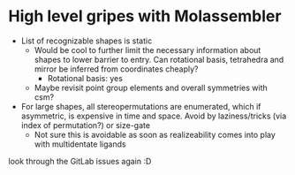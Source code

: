 # High level gripes with Molassembler

- List of recognizable shapes is static
  - Would be cool to further limit the necessary information about shapes to
    lower barrier to entry. Can rotational basis, tetrahedra and mirror be
    inferred from coordinates cheaply?
    - Rotational basis: yes
  - Maybe revisit point group elements and overall symmetries with csm?
- For large shapes, all stereopermutations are enumerated, which if asymmetric,
  is expensive in time and space. Avoid by laziness/tricks (via index of
  permutation?) or size-gate
  - Not sure this is avoidable as soon as realizeability comes into play with
    multidentate ligands

look through the GitLab issues again :D
